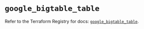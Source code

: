 # `google_bigtable_table`

Refer to the Terraform Registry for docs: [`google_bigtable_table`](https://registry.terraform.io/providers/hashicorp/google/6.18.0/docs/resources/bigtable_table).
